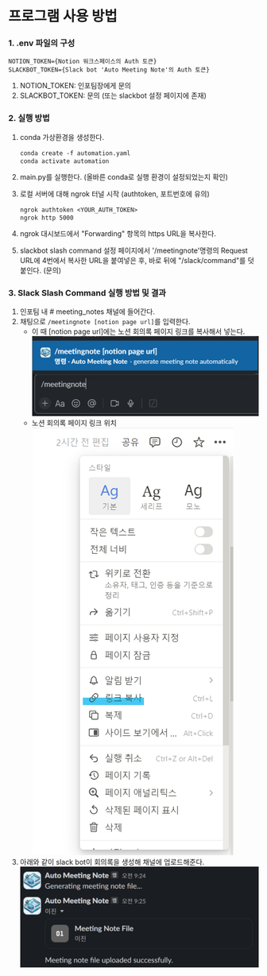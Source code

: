 # 프로그램 사용 방법

### 1. .env 파일의 구성

```
NOTION_TOKEN={Notion 워크스페이스의 Auth 토큰}
SLACKBOT_TOKEN={Slack bot 'Auto Meeting Note'의 Auth 토큰}
```

1.  NOTION_TOKEN: 인포팀장에게 문의
2.  SLACKBOT_TOKEN: 문의 (또는 slackbot 설정 페이지에 존재)

### 2. 실행 방법

1.  conda 가상환경을 생성한다.

    ```
    conda create -f automation.yaml
    conda activate automation
    ```

2.  main.py를 실행한다. (올바른 conda로 실행 환경이 설정되었는지 확인)
3.  로컬 서버에 대해 ngrok 터널 시작 (authtoken, 포트번호에 유의)

    ```
    ngrok authtoken <YOUR_AUTH_TOKEN>
    ngrok http 5000
    ```

4.  ngrok 대시보드에서 "Forwarding" 항목의 https URL을 복사한다.
5.  slackbot slash command 설정 페이지에서 '/meetingnote'명령의 Request URL에 4번에서 복사한 URL을 붙여넣은 후, 바로 뒤에 "/slack/command"를 덧붙인다. (문의)

### 3. Slack Slash Command 실행 방법 및 결과

1.  인포팀 내 # meeting_notes 채널에 들어간다.
2.  채팅으로 `/meetingnote [notion page url]`를 입력한다.
    - 이 때 [notion page url]에는 노션 회의록 페이지 링크를 복사해서 넣는다. <br/>
      ![Slash Command 참고 사진](.asset/slash_command_description.png)
    - 노션 회의록 페이지 링크 위치 <br/>
      ![노션 회의록 페이지 링크 참고 사진](.asset/page_id_description.png)
3.  아래와 같이 slack bot이 회의록을 생성해 채널에 업로드해준다.
    ![생성된 회의록이 업로드된 모습](.asset/meeting_note_upload_description.png)
